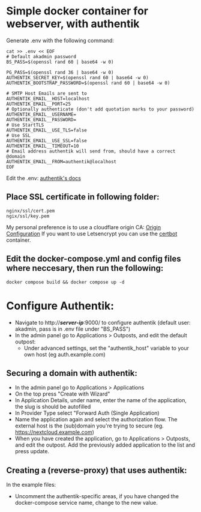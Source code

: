 # Simple docker container for webserver, with authentik
Generate .env with the following command:
```
cat >> .env << EOF
# Default akadmin password
BS_PASS=$(openssl rand 60 | base64 -w 0)

PG_PASS=$(openssl rand 36 | base64 -w 0)
AUTHENTIK_SECRET_KEY=$(openssl rand 60 | base64 -w 0)
AUTHENTIK_BOOTSTRAP_PASSWORD=$(openssl rand 60 | base64 -w 0)

# SMTP Host Emails are sent to
AUTHENTIK_EMAIL__HOST=localhost
AUTHENTIK_EMAIL__PORT=25
# Optionally authenticate (don't add quotation marks to your password)
AUTHENTIK_EMAIL__USERNAME=
AUTHENTIK_EMAIL__PASSWORD=
# Use StartTLS
AUTHENTIK_EMAIL__USE_TLS=false
# Use SSL
AUTHENTIK_EMAIL__USE_SSL=false
AUTHENTIK_EMAIL__TIMEOUT=10
# Email address authentik will send from, should have a correct @domain
AUTHENTIK_EMAIL__FROM=authentik@localhost
EOF
```

Edit the .env: [authentik's docs](https://docs.goauthentik.io/docs/installation/docker-compose)

## Place SSL certificate in following folder:
```
nginx/ssl/cert.pem
ngix/ssl/key.pem
```
My personal preference is to use a cloudflare origin CA: [Origin Configuration](https://developers.cloudflare.com/ssl/origin-configuration/)
If you want to use Letsencrypt you can use the [certbot](https://hub.docker.com/r/certbot/certbot) container.

## Edit the docker-compose.yml and config files where neccesary, then run the following:

```
docker compose build && docker compose up -d 
```

# Configure Authentik:
* Navigate to http://***server-ip***:9000/ to configure authentik (default user: akadmin, pass is in .env file under "BS_PASS")
* In the admin panel go to Applications > Outposts, and edit the default outpost:
  * Under advanced settings, set the "authentik_host" variable to your own host (eg auth.example.com)

## Securing a domain with authentik:
* In the admin panel go to Applications > Applications
* On the top press "Create with Wizard"
* In Application Details, under name, enter the name of the application, the slug is should be autofilled
* In Provider Type select "Forward Auth (Single Application)
* Name the application again and select the authorization flow. The external host is the (sub)domain you're trying to secure (eg. https://nextcloud.example.com)
* When you have created the application, go to Applications > Outposts, and edit the outpost. Add the previously added application to the list and press update.

## Creating a (reverse-proxy) that uses authentik:
In the example files:
* Uncomment the authentik-specific areas, if you have changed the docker-compose service name, change to the new value.
